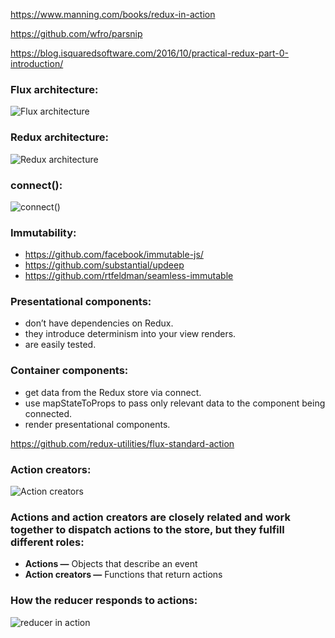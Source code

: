 https://www.manning.com/books/redux-in-action

https://github.com/wfro/parsnip

https://blog.isquaredsoftware.com/2016/10/practical-redux-part-0-introduction/

### Flux architecture:
![Flux architecture](https://www.safaribooksonline.com/library/view/redux-in-action/9781617294976/01fig01.jpg "Flux architecture")
### Redux architecture:
![Redux architecture](https://www.safaribooksonline.com/library/view/redux-in-action/9781617294976/01fig08_alt.jpg "Redux architecture")
### connect():
![connect()](https://www.safaribooksonline.com/library/view/redux-in-action/9781617294976/02fig05_alt.jpg "connect()")

### Immutability:
* https://github.com/facebook/immutable-js/
* https://github.com/substantial/updeep
* https://github.com/rtfeldman/seamless-immutable

### Presentational components:
* don’t have dependencies on Redux.
* they introduce determinism into your view renders.
* are easily tested.

### Container components:
* get data from the Redux store via connect.
* use mapStateToProps to pass only relevant data to the component being connected.
* render presentational components.

https://github.com/redux-utilities/flux-standard-action

### Action creators:
![Action creators](https://www.safaribooksonline.com/library/view/redux-in-action/9781617294976/02fig09_alt.jpg "action creators")

### Actions and action creators are closely related and work together to dispatch actions to the store, but they fulfill different roles:
* **Actions —** Objects that describe an event
* **Action creators —** Functions that return actions

### How the reducer responds to actions:
![reducer in action](https://www.safaribooksonline.com/library/view/redux-in-action/9781617294976/02fig10_alt.jpg "reducer in action")

